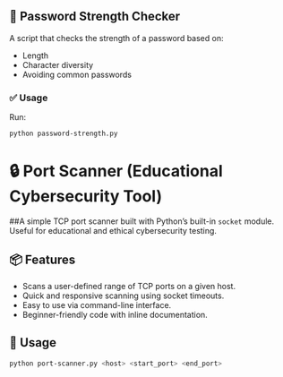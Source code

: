 ## 🔐 Password Strength Checker

A script that checks the strength of a password based on:
- Length
- Character diversity
- Avoiding common passwords

### ✅ Usage

Run:
```bash
python password-strength.py
```

# 🔒 Port Scanner (Educational Cybersecurity Tool)

##A simple TCP port scanner built with Python’s built-in `socket` module. Useful for educational and ethical cybersecurity testing.

## 📦 Features

- Scans a user-defined range of TCP ports on a given host.
- Quick and responsive scanning using socket timeouts.
- Easy to use via command-line interface.
- Beginner-friendly code with inline documentation.

## 🚀 Usage

```bash
python port-scanner.py <host> <start_port> <end_port>
